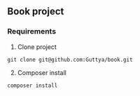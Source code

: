 ## Book project

### Requirements


1. Clone project
```
git clone git@github.com:Guttya/book.git
```
2. Composer install
```
composer install
```

